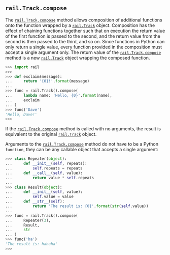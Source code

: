 ## `rail.Track.compose`

The [`rail.Track.compose`](#railtrackcompose) method allows composition of additional functions onto the function wrapped by a [`rail.Track`](./rail.Track.md#railtrack) object. Composition has the effect of chaining functions together such that on execution the return value of the first function is passed to the second, and the return value from the second is then passed to the third, and so on. Since functions in Python can only return a single value, every function provided in the composition must accept a single argument only. The return value of the [`rail.Track.compose`](#railtrackcompose) method is a new [`rail.Track`](./rail.Track.md#railtrack) object wrapping the composed function.

```python
>>> import rail
>>>
>>> def exclaim(message):
...     return '{0}!'.format(message)
...
>>> func = rail.Track().compose(
...     lambda name: 'Hello, {0}'.format(name),
...     exclaim
... )
>>> func('Dave')
'Hello, Dave!'
>>>
```

If the [`rail.Track.compose`](#railtrackcompose) method is called with no arguments, the result is equivalent to the original [`rail.Track`](./rail.Track.md#railtrack) object.

Arguments to the [`rail.Track.compose`](#railtrackcompose) method do not have to be a Python `function`, they can be any callable object that accepts a single argument:

```python
>>> class Repeater(object):
...     def __init__(self, repeats):
...         self.repeats = repeats
...     def __call__(self, value):
...         return value * self.repeats
...
>>> class Result(object):
...     def __init__(self, value):
...         self.value = value
...     def __str__(self):
...         return 'The result is: {0}'.format(str(self.value))
...     
>>> func = rail.Track().compose(
...     Repeater(3),
...     Result,
...     str
... )
>>> func('ha')
'The result is: hahaha'
>>>
```

